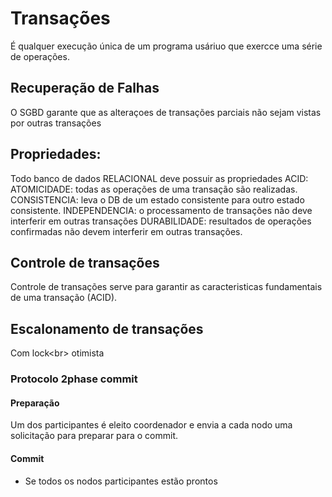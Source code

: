 # Transações
É qualquer execução única de um programa usáriuo que exercce uma série de operações.

## Recuperação de Falhas
O SGBD garante que as alteraçoes de transações parciais não sejam vistas por outras transações

## Propriedades:
Todo banco de dados RELACIONAL deve possuir as propriedades ACID:
ATOMICIDADE: todas as operações de uma transação são realizadas.
CONSISTENCIA: leva o DB de um estado consistente para outro estado consistente.
INDEPENDENCIA: o processamento de transações não deve interferir em outras transações
DURABILIDADE: resultados de operações confirmadas não devem interferir em outras transações.

## Controle de transações
Controle de transações serve para garantir as caracteristicas fundamentais de uma transação (ACID).

## Escalonamento de transações
Com lock<br\>
otimista
### Protocolo 2phase commit
#### Preparação
Um dos participantes é eleito coordenador e envia a cada nodo uma solicitação para preparar para o commit.

#### Commit
- Se todos os nodos participantes estão prontos

